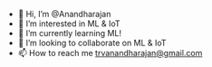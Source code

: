 - 👋 Hi, I’m @Anandharajan
- 👀 I’m interested in ML & IoT
- 🌱 I’m currently learning ML!
- 💞️ I’m looking to collaborate on ML & IoT
- 📫 How to reach me trvanandharajan@gmail.com

<!---
Anandharajan/Anandharajan is a ✨ special ✨ repository because its `README.md` (this file) appears on your GitHub profile.
You can click the Preview link to take a look at your changes.
--->
